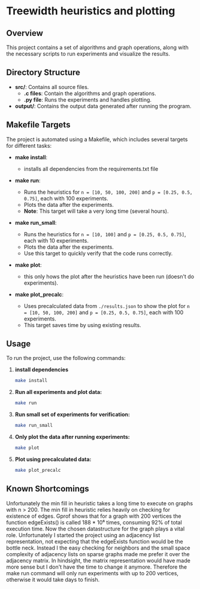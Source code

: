 # Treewidth heuristics and plotting

## Overview

This project contains a set of algorithms and graph operations, along with the necessary scripts to run experiments and visualize the results.

## Directory Structure

- **src/**: Contains all source files.
  - **.c files**: Contain the algorithms and graph operations.
  - **.py file**: Runs the experiments and handles plotting.
- **output/**: Contains the output data generated after running the program.

## Makefile Targets

The project is automated using a Makefile, which includes several targets for different tasks:
- **make install**:
  - installs all dependencies from the requirements.txt file

- **make run**: 
  - Runs the heuristics for `n = [10, 50, 100, 200]` and `p = [0.25, 0.5, 0.75]`, each with 100 experiments.
  - Plots the data after the experiments.
  - **Note**: This target will take a very long time (several hours).

- **make run_small**:
  - Runs the heuristics for `n = [10, 100]` and `p = [0.25, 0.5, 0.75]`, each with 10 experiments.
  - Plots the data after the experiments.
  - Use this target to quickly verify that the code runs correctly.

- **make plot**:
  - this only hows the plot after the heuristics have been run (doesn't do experiments).

- **make plot_precalc**:
  - Uses precalculated data from `./results.json` to show the plot for `n = [10, 50, 100, 200]` and `p = [0.25, 0.5, 0.75]`, each with 100 experiments.
  - This target saves time by using existing results.

## Usage

To run the project, use the following commands:
1. **install dependencies**
   ```sh
   make install

1. **Run all experiments and plot data:**
   ```sh
   make run
2. **Run small set of experiments for verification:**
   ```sh
   make run_small
3. **Only plot the data after running experiments:**
   ```sh
   make plot
4. **Plot using precalculated data:**
   ```sh
   make plot_precalc

## Known Shortcomings
Unfortunately the min fill in heuristic takes a long time to execute on graphs with n > 200. The min fill in heuristic relies heavily on checking for existence of edges. Gprof shows that for a graph with 200 vertices the function edgeExists() is called 188 * 10⁶ times, consuming 92% of total execution time. Now the chosen datastructure for the graph plays a vital role. Unfortunately I started the project using an adjacency list representation, not expecting that the edgeExists function would be the bottle neck. Instead I the easy checking for neighbors and the small space complexity of adjacency lists on sparse graphs made me prefer it over the adjacency matrix. In hindsight, the matrix representation would have made more sense but I don't have the time to change it anymore. Therefore the make run command will only run experiments with up to 200 vertices, otherwise it would take days to finish. 
